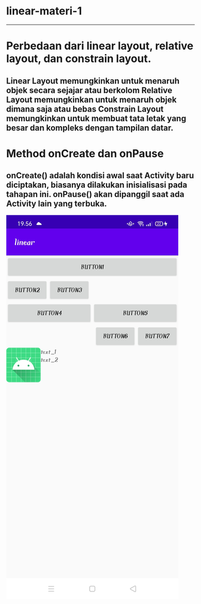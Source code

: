 # linear-materi-1
------------------------------------------------------------------------------------------------------
Perbedaan dari linear layout, relative layout, dan constrain layout.
======================================================================================================
Linear Layout memungkinkan untuk menaruh objek secara sejajar atau berkolom
Relative Layout memungkinkan untuk menaruh objek dimana saja atau bebas
Constrain Layout memungkinkan untuk membuat tata letak yang besar dan kompleks dengan tampilan datar.
------------------------------------------------------------------------------------------------------
 Method onCreate dan onPause
======================================================================================================
onCreate() adalah kondisi awal saat Activity baru diciptakan, biasanya dilakukan inisialisasi pada tahapan ini.
onPause() akan dipanggil saat ada Activity lain yang terbuka.
------------------------------------------------------------------------------------------------------

![alt text](https://github.com/WahyuAdeCahaya/gambar/blob/master/linear.jpg)
